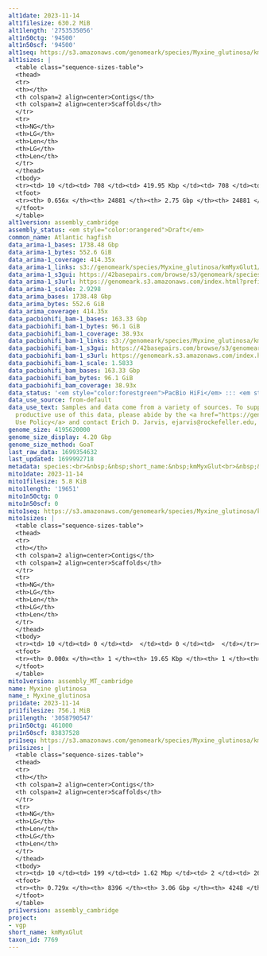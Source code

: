 ```yaml
---
alt1date: 2023-11-14
alt1filesize: 630.2 MiB
alt1length: '2753535056'
alt1n50ctg: '94500'
alt1n50scf: '94500'
alt1seq: https://s3.amazonaws.com/genomeark/species/Myxine_glutinosa/kmMyxGlut1/assembly_cambridge/kmMyxGlut1.alt.asm.20231114.fasta.gz
alt1sizes: |
  <table class="sequence-sizes-table">
  <thead>
  <tr>
  <th></th>
  <th colspan=2 align=center>Contigs</th>
  <th colspan=2 align=center>Scaffolds</th>
  </tr>
  <tr>
  <th>NG</th>
  <th>LG</th>
  <th>Len</th>
  <th>LG</th>
  <th>Len</th>
  </tr>
  </thead>
  <tbody>
  <tr><td> 10 </td><td> 708 </td><td> 419.95 Kbp </td><td> 708 </td><td> 419.95 Kbp </td></tr><tr><td> 20 </td><td> 1938 </td><td> 287.81 Kbp </td><td> 1938 </td><td> 287.81 Kbp </td></tr><tr><td> 30 </td><td> 3671 </td><td> 205.12 Kbp </td><td> 3671 </td><td> 205.12 Kbp </td></tr><tr><td> 40 </td><td> 6086 </td><td> 147.41 Kbp </td><td> 6086 </td><td> 147.41 Kbp </td></tr><tr style="background-color:#cccccc;"><td> 50 </td><td> 9628 </td><td> 94.50 Kbp </td><td> 9628 </td><td> 94.50 Kbp </td></tr><tr><td> 60 </td><td> 15920 </td><td> 44.28 Kbp </td><td> 15920 </td><td> 44.28 Kbp </td></tr><tr><td> 70 </td><td> 0 </td><td>  </td><td> 0 </td><td>  </td></tr><tr><td> 80 </td><td> 0 </td><td>  </td><td> 0 </td><td>  </td></tr><tr><td> 90 </td><td> 0 </td><td>  </td><td> 0 </td><td>  </td></tr><tr><td> 100 </td><td> 0 </td><td>  </td><td> 0 </td><td>  </td></tr></tbody>
  <tfoot>
  <tr><th> 0.656x </th><th> 24881 </th><th> 2.75 Gbp </th><th> 24881 </th><th> 2.75 Gbp </th></tr>
  </tfoot>
  </table>
alt1version: assembly_cambridge
assembly_status: <em style="color:orangered">Draft</em>
common_name: Atlantic hagfish
data_arima-1_bases: 1738.48 Gbp
data_arima-1_bytes: 552.6 GiB
data_arima-1_coverage: 414.35x
data_arima-1_links: s3://genomeark/species/Myxine_glutinosa/kmMyxGlut1/genomic_data/arima/<br>
data_arima-1_s3gui: https://42basepairs.com/browse/s3/genomeark/species/Myxine_glutinosa/kmMyxGlut1/genomic_data/arima/
data_arima-1_s3url: https://genomeark.s3.amazonaws.com/index.html?prefix=species/Myxine_glutinosa/kmMyxGlut1/genomic_data/arima/
data_arima-1_scale: 2.9298
data_arima_bases: 1738.48 Gbp
data_arima_bytes: 552.6 GiB
data_arima_coverage: 414.35x
data_pacbiohifi_bam-1_bases: 163.33 Gbp
data_pacbiohifi_bam-1_bytes: 96.1 GiB
data_pacbiohifi_bam-1_coverage: 38.93x
data_pacbiohifi_bam-1_links: s3://genomeark/species/Myxine_glutinosa/kmMyxGlut1/genomic_data/pacbio_hifi/<br>
data_pacbiohifi_bam-1_s3gui: https://42basepairs.com/browse/s3/genomeark/species/Myxine_glutinosa/kmMyxGlut1/genomic_data/pacbio_hifi/
data_pacbiohifi_bam-1_s3url: https://genomeark.s3.amazonaws.com/index.html?prefix=species/Myxine_glutinosa/kmMyxGlut1/genomic_data/pacbio_hifi/
data_pacbiohifi_bam-1_scale: 1.5833
data_pacbiohifi_bam_bases: 163.33 Gbp
data_pacbiohifi_bam_bytes: 96.1 GiB
data_pacbiohifi_bam_coverage: 38.93x
data_status: '<em style="color:forestgreen">PacBio HiFi</em> ::: <em style="color:forestgreen">Arima</em>'
data_use_source: from-default
data_use_text: Samples and data come from a variety of sources. To support fair and
  productive use of this data, please abide by the <a href="https://genome10k.soe.ucsc.edu/data-use-policies/">Data
  Use Policy</a> and contact Erich D. Jarvis, ejarvis@rockefeller.edu, with any questions.
genome_size: 4195620000
genome_size_display: 4.20 Gbp
genome_size_method: GoaT
last_raw_data: 1699354632
last_updated: 1699992718
metadata: species:<br>&nbsp;&nbsp;short_name:&nbsp;kmMyxGlut<br>&nbsp;&nbsp;name:&nbsp;Myxine&nbsp;glutinosa<br>&nbsp;&nbsp;taxon_id:&nbsp;7769<br>&nbsp;&nbsp;common_name:&nbsp;Atlantic&nbsp;hagfish<br>&nbsp;&nbsp;order:<br>&nbsp;&nbsp;&nbsp;&nbsp;name:&nbsp;Myxiniformes<br>&nbsp;&nbsp;family:<br>&nbsp;&nbsp;&nbsp;&nbsp;name:&nbsp;Myxinidae<br>&nbsp;&nbsp;individuals:<br>&nbsp;&nbsp;&nbsp;&nbsp;-&nbsp;short_name:&nbsp;kmMyxGlut1<br>&nbsp;&nbsp;&nbsp;&nbsp;&nbsp;&nbsp;biosample_id:&nbsp;SAMEA12790223<br>&nbsp;&nbsp;&nbsp;&nbsp;&nbsp;&nbsp;sex:<br>&nbsp;&nbsp;genome_size:&nbsp;4195620000<br>&nbsp;&nbsp;genome_size_method:&nbsp;GoaT<br>&nbsp;&nbsp;project:&nbsp;[&nbsp;vgp&nbsp;]<br>
mito1date: 2023-11-14
mito1filesize: 5.8 KiB
mito1length: '19651'
mito1n50ctg: 0
mito1n50scf: 0
mito1seq: https://s3.amazonaws.com/genomeark/species/Myxine_glutinosa/kmMyxGlut1/assembly_MT_cambridge/kmMyxGlut1.MT.20231114.fasta.gz
mito1sizes: |
  <table class="sequence-sizes-table">
  <thead>
  <tr>
  <th></th>
  <th colspan=2 align=center>Contigs</th>
  <th colspan=2 align=center>Scaffolds</th>
  </tr>
  <tr>
  <th>NG</th>
  <th>LG</th>
  <th>Len</th>
  <th>LG</th>
  <th>Len</th>
  </tr>
  </thead>
  <tbody>
  <tr><td> 10 </td><td> 0 </td><td>  </td><td> 0 </td><td>  </td></tr><tr><td> 20 </td><td> 0 </td><td>  </td><td> 0 </td><td>  </td></tr><tr><td> 30 </td><td> 0 </td><td>  </td><td> 0 </td><td>  </td></tr><tr><td> 40 </td><td> 0 </td><td>  </td><td> 0 </td><td>  </td></tr><tr style="background-color:#cccccc;"><td> 50 </td><td> 0 </td><td style="background-color:#ff8888;">  </td><td> 0 </td><td style="background-color:#ff8888;">  </td></tr><tr><td> 60 </td><td> 0 </td><td>  </td><td> 0 </td><td>  </td></tr><tr><td> 70 </td><td> 0 </td><td>  </td><td> 0 </td><td>  </td></tr><tr><td> 80 </td><td> 0 </td><td>  </td><td> 0 </td><td>  </td></tr><tr><td> 90 </td><td> 0 </td><td>  </td><td> 0 </td><td>  </td></tr><tr><td> 100 </td><td> 0 </td><td>  </td><td> 0 </td><td>  </td></tr></tbody>
  <tfoot>
  <tr><th> 0.000x </th><th> 1 </th><th> 19.65 Kbp </th><th> 1 </th><th> 19.65 Kbp </th></tr>
  </tfoot>
  </table>
mito1version: assembly_MT_cambridge
name: Myxine glutinosa
name_: Myxine_glutinosa
pri1date: 2023-11-14
pri1filesize: 756.1 MiB
pri1length: '3058790547'
pri1n50ctg: 461000
pri1n50scf: 83837528
pri1seq: https://s3.amazonaws.com/genomeark/species/Myxine_glutinosa/kmMyxGlut1/assembly_cambridge/kmMyxGlut1.pri.asm.20231114.fasta.gz
pri1sizes: |
  <table class="sequence-sizes-table">
  <thead>
  <tr>
  <th></th>
  <th colspan=2 align=center>Contigs</th>
  <th colspan=2 align=center>Scaffolds</th>
  </tr>
  <tr>
  <th>NG</th>
  <th>LG</th>
  <th>Len</th>
  <th>LG</th>
  <th>Len</th>
  </tr>
  </thead>
  <tbody>
  <tr><td> 10 </td><td> 199 </td><td> 1.62 Mbp </td><td> 2 </td><td> 261.19 Mbp </td></tr><tr><td> 20 </td><td> 508 </td><td> 1.17 Mbp </td><td> 3 </td><td> 207.85 Mbp </td></tr><tr><td> 30 </td><td> 920 </td><td> 0.89 Mbp </td><td> 6 </td><td> 168.68 Mbp </td></tr><tr><td> 40 </td><td> 1463 </td><td> 0.66 Mbp </td><td> 9 </td><td> 112.04 Mbp </td></tr><tr style="background-color:#cccccc;"><td> 50 </td><td> 2225 </td><td style="background-color:#ff8888;"> 461.00 Kbp </td><td> 13 </td><td style="background-color:#88ff88;"> 83.84 Mbp </td></tr><tr><td> 60 </td><td> 3407 </td><td> 267.39 Kbp </td><td> 48 </td><td> 1.95 Mbp </td></tr><tr><td> 70 </td><td> 5991 </td><td> 91.48 Kbp </td><td> 1834 </td><td> 91.71 Kbp </td></tr><tr><td> 80 </td><td> 0 </td><td>  </td><td> 0 </td><td>  </td></tr><tr><td> 90 </td><td> 0 </td><td>  </td><td> 0 </td><td>  </td></tr><tr><td> 100 </td><td> 0 </td><td>  </td><td> 0 </td><td>  </td></tr></tbody>
  <tfoot>
  <tr><th> 0.729x </th><th> 8396 </th><th> 3.06 Gbp </th><th> 4248 </th><th> 3.06 Gbp </th></tr>
  </tfoot>
  </table>
pri1version: assembly_cambridge
project:
- vgp
short_name: kmMyxGlut
taxon_id: 7769
---
```

